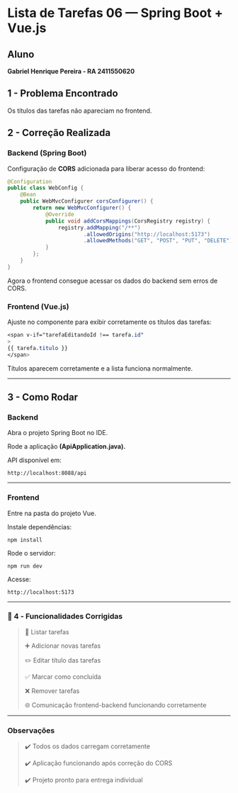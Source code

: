 # Lista de Tarefas 06 — Spring Boot + Vue.js

## Aluno
**Gabriel Henrique Pereira - RA 2411550620**

## 1 - Problema Encontrado
Os títulos das tarefas não apareciam no frontend.  

## 2 - Correção Realizada

### Backend (Spring Boot)
Configuração de **CORS** adicionada para liberar acesso do frontend:

```java
@Configuration
public class WebConfig {
    @Bean
    public WebMvcConfigurer corsConfigurer() {
        return new WebMvcConfigurer() {
            @Override
            public void addCorsMappings(CorsRegistry registry) {
                registry.addMapping("/**")
                        .allowedOrigins("http://localhost:5173")
                        .allowedMethods("GET", "POST", "PUT", "DELETE");
            }
        };
    }
}
````
Agora o frontend consegue acessar os dados do backend sem erros de CORS.

### Frontend (Vue.js)
Ajuste no componente para exibir corretamente os títulos das tarefas:

````css
<span v-if="tarefaEditandoId !== tarefa.id"
>
{{ tarefa.titulo }}
</span>
````
Títulos aparecem corretamente e a lista funciona normalmente.


---


## 3 - Como Rodar
### Backend
Abra o projeto Spring Boot no IDE.

Rode a aplicação **(ApiApplication.java).**

API disponível em: 
````
http://localhost:8088/api
````

---

### Frontend
Entre na pasta do projeto Vue.

Instale dependências:

````terminal
npm install
````
Rode o servidor:
````
npm run dev
````
Acesse:
````
http://localhost:5173
````

---

### 📌 4️ - Funcionalidades Corrigidas
> 📝 Listar tarefas
>
> ➕ Adicionar novas tarefas
>
> ✏️ Editar título das tarefas
>
> ✅ Marcar como concluída
>
> ❌ Remover tarefas
>
> 🌐 Comunicação frontend-backend funcionando corretamente


---

### Observações
> ✔️ Todos os dados carregam corretamente
>
> ✔️ Aplicação funcionando após correção do CORS
> 
> ✔️ Projeto pronto para entrega individual
